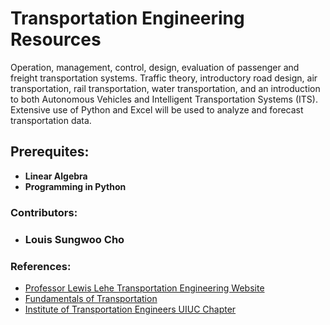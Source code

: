 # Transportation Engineering Resources
Operation, management, control, design, evaluation of passenger and freight transportation systems. Traffic theory, introductory road design, air transportation, rail transportation, water transportation, and an introduction to both Autonomous Vehicles and Intelligent Transportation Systems (ITS). Extensive use of Python and Excel will be used to analyze and forecast transportation data.

## Prerequites:
- **Linear Algebra**
- **Programming in Python**

### Contributors:
- ### Louis Sungwoo Cho 

### References:
- [Professor Lewis Lehe Transportation Engineering Website](https://trafficvis.com/)
- [Fundamentals of Transportation](https://en.wikibooks.org/wiki/Fundamentals_of_Transportation)
- [Institute of Transportation Engineers UIUC Chapter](https://ite.cee.illinois.edu/)
